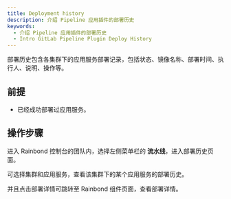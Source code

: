 ```yaml
---
title: Deployment history
description: 介绍 Pipeline 应用插件的部署历史
keywords:
  - 介绍 Pipeline 应用插件的部署历史
  - Intro GitLab Pipeline Plugin Deploy History
---
```


部署历史包含各集群下的应用服务部署记录，包括状态、镜像名称、部署时间、执行人、说明、操作等。

## 前提

- 已经成功部署过应用服务。

## 操作步骤

进入 Rainbond 控制台的团队内，选择左侧菜单栏的 **流水线**，进入部署历史页面。

可选择集群和应用服务，查看该集群下的某个应用服务的部署历史。

并且点击部署详情可跳转至 Rainbond 组件页面，查看部署详情。
